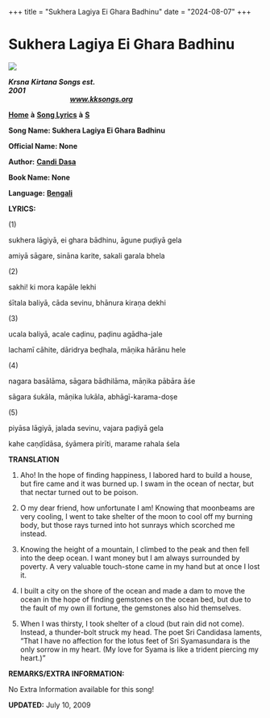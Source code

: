 +++
title = "Sukhera Lagiya Ei Ghara Badhinu"
date = "2024-08-07"
+++

# Sukhera Lagiya Ei Ghara Badhinu
**[![](http://kksongs.org/image_files/image002.jpg)](http://kksongs.org/)**

**_Krsna_** **_Kirtana Songs est. 2001_**                                                                                                                                                      **_www.kksongs.org_**

**[Home](http://kksongs.org/)** **à** **[Song Lyrics](http://kksongs.org/lyrics.html)** **à** **[S](http://kksongs.org/songs/song_s.html)**

**Song Name: Sukhera Lagiya Ei Ghara Badhinu**

**Official Name: None**

**Author:** [**Candi** **Dasa**](http://kksongs.org/authors/list/candidasa.html)

**Book Name: None**

**Language:** [**Bengali**](http://kksongs.org/language/list/bengali.html)

**LYRICS:**

(1)

sukhera lāgiyā, ei ghara bādhinu, āgune puḍiyā gela

amiyā sāgare, sināna karite, sakali garala bhela

(2)

sakhi! ki mora kapāle lekhi

śītala baliyā, cāda sevinu, bhānura kiraṇa dekhi

(3)

ucala baliyā, acale caḍinu, paḍinu agādha-jale

lachamī cāhite, dāridrya beḍhala, māṇika hārānu hele

(4)

nagara basālāma, sāgara bādhilāma, māṇika pābāra āśe

sāgara śukāla, māṇika lukāla, abhāgī-karama-doṣe

(5)

piyāsa lāgiyā, jalada sevinu, vajara paḍiyā gela

kahe caṇḍīdāsa, śyāmera pirīti, marame rahala śela

**TRANSLATION**

1) Aho! In the hope of finding happiness, I labored hard to build a house, but fire came and it was burned up. I swam in the ocean of nectar, but that nectar turned out to be poison.

2) O my dear friend, how unfortunate I am! Knowing that moonbeams are very cooling, I went to take shelter of the moon to cool off my burning body, but those rays turned into hot sunrays which scorched me instead.

3) Knowing the height of a mountain, I climbed to the peak and then fell into the deep ocean. I want money but I am always surrounded by poverty. A very valuable touch-stone came in my hand but at once I lost it.

4) I built a city on the shore of the ocean and made a dam to move the ocean in the hope of finding gemstones on the ocean bed, but due to the fault of my own ill fortune, the gemstones also hid themselves.

5) When I was thirsty, I took shelter of a cloud (but rain did not come). Instead, a thunder-bolt struck my head. The poet Sri Candidasa laments, “That I have no affection for the lotus feet of Sri Syamasundara is the only sorrow in my heart. (My love for Syama is like a trident piercing my heart.)”

**REMARKS/EXTRA INFORMATION:**

No Extra Information available for this song!

**UPDATED:** July 10, 2009